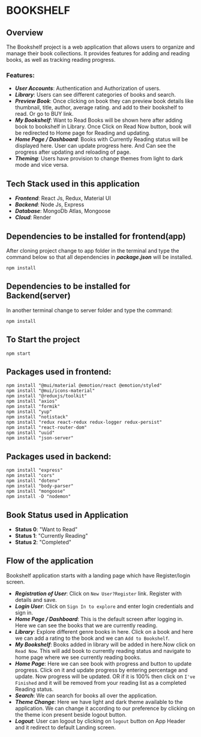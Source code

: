 # BOOKSHELF

## **Overview**

The Bookshelf project is a web application that allows users to organize and manage their book collections. It provides features for adding and reading books, as well as tracking reading progress.

### **Features:**

- ***User Accounts***: Authentication and Authorization of users.
- ***Library***: Users can see different categories of books and search. 
- ***Preview Book***: Once clicking on book they can preview book details like thumbnail, title, author, average rating. and add to their bookshelf to read. Or go to BUY link.
- ***My Bookshelf***: Want to Read Books will be shown here after adding book to bookshelf in Library. Once Click on Read Now button, book will be redirected to Home page for Reading and updating.
- ***Home Page / Dashboard***: Books with Currently Reading status will be displayed here. User can update progress here. And Can see the progress after updating and reloading of page.
- ***Theming***: Users have provision to change themes from light to dark mode and vice versa.

## Tech Stack used in this application

- ***Frontend***: React Js, Redux, Material UI
- ***Backend***: Node Js, Express
- ***Database***: MongoDb Atlas, Mongoose
- ***Cloud***: Render
## **Dependencies to be installed for frontend(app)**

After cloning project change to app folder in the terminal and type the command below so that all dependencies in ***package.json*** will be installed.

```shell
npm install
```

## **Dependencies to be installed for Backend(server)**

In another terminal change to server folder and type the command:

```shell
npm install
```
## **To Start the project**

```shell
npm start
```

## **Packages used in frontend:**

```shell
npm install "@mui/material @emotion/react @emotion/styled"
npm install "@mui/icons-material" 
npm install "@reduxjs/toolkit"
npm install "axios"
npm install "formik"
npm install "yup"
npm install "notistack"
npm install "redux react-redux redux-logger redux-persist"
npm install "react-router-dom"
npm install "uuid"
npm install "json-server"
```

## **Packages used in backend:**

```shell
npm install "express"
npm install "cors"
npm install "dotenv"
npm install "body-parser"
npm install "mongoose"
npm install -D "nodemon"
```
## **Book Status used in Application** 
- **Status 0**: "Want to Read"
- **Status 1**: "Currently Reading"
- **Status 2**: "Completed"
  
## Flow of the application ##

Bookshelf application starts with a landing page which have Register/login screen.

- ***Registration of User***: Click on `New User?Register` link. Register with details and save.
- ***Login User***: Click on `Sign In to explore`  and enter login credentials and sign in.
- ***Home Page / Dashboard***: This is the default screen after logging in. Here we can see the books that we are currently reading.
- ***Library***: Explore different genre books in here. Click on a book and here we can add a rating to the book and we can `Add to Bookshelf`. 
- ***My Bookshelf***: Books added in library will be added in here.Now click on `Read Now`. This will add book to currently reading status and navigate to home page where we see currently reading books.
-  ***Home Page***: Here we can see book with progress and button to update progress. Click on it and update progress by entering percentage and update. Now progress will be updated. OR if it is 100% then click on `I've Finished` and it will be removed from your reading list as a completed Reading status.
- ***Search***: We can search for books all over the application.
- ***Theme Change***: Here we have light and dark theme available to the application.
We can change it according to our preference by clicking on the theme icon present beside logout button.
- ***Logout***: User can logout by clicking on `logout` button on App Header and it redirect to default Landing screen.


